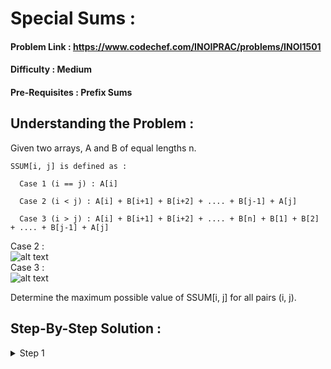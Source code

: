 # Special Sums :

#### Problem Link : https://www.codechef.com/INOIPRAC/problems/INOI1501
#### Difficulty : Medium
#### Pre-Requisites : Prefix Sums

## Understanding the Problem :

Given two arrays, A and B of equal lengths n. 

```
SSUM[i, j] is defined as : 

  Case 1 (i == j) : A[i]
  
  Case 2 (i < j) : A[i] + B[i+1] + B[i+2] + .... + B[j-1] + A[j]
  
  Case 3 (i > j) : A[i] + B[i+1] + B[i+2] + .... + B[n] + B[1] + B[2] + .... + B[j-1] + A[j]
```
Case 2 : 
\
![alt text](https://i.imgur.com/tr4ZGmN.png)\
Case 3 : \
![alt text](https://i.imgur.com/rJrpEbB.png)

Determine the maximum possible value of SSUM[i, j] for all pairs (i, j).

## Step-By-Step Solution :

<details>
  <summary> Step 1 </summary>
  
  </details>
